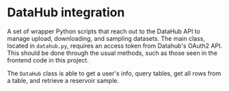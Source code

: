 # DataHub integration

A set of wrapper Python scripts that reach out to the DataHub API to manage
upload, downloading, and sampling datasets.
The main class, located in `datahub.py`, requires an access token from Datahub's
OAuth2 API.
This should be done through the usual methods, such as those seen in the
frontend code in this project.

The `DataHub` class is able to get a user's info, query tables, get all rows
from a table, and retrieve a reservoir sample.

